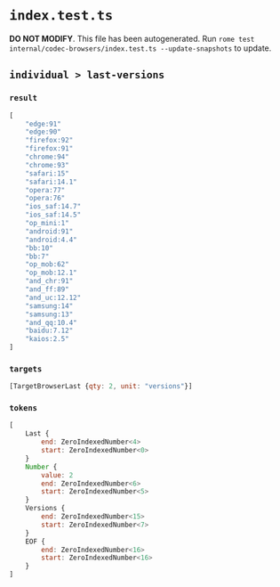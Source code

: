 # `index.test.ts`

**DO NOT MODIFY**. This file has been autogenerated. Run `rome test internal/codec-browsers/index.test.ts --update-snapshots` to update.

## `individual > last-versions`

### `result`

```javascript
[
	"edge:91"
	"edge:90"
	"firefox:92"
	"firefox:91"
	"chrome:94"
	"chrome:93"
	"safari:15"
	"safari:14.1"
	"opera:77"
	"opera:76"
	"ios_saf:14.7"
	"ios_saf:14.5"
	"op_mini:1"
	"android:91"
	"android:4.4"
	"bb:10"
	"bb:7"
	"op_mob:62"
	"op_mob:12.1"
	"and_chr:91"
	"and_ff:89"
	"and_uc:12.12"
	"samsung:14"
	"samsung:13"
	"and_qq:10.4"
	"baidu:7.12"
	"kaios:2.5"
]
```

### `targets`

```javascript
[TargetBrowserLast {qty: 2, unit: "versions"}]
```

### `tokens`

```javascript
[
	Last {
		end: ZeroIndexedNumber<4>
		start: ZeroIndexedNumber<0>
	}
	Number {
		value: 2
		end: ZeroIndexedNumber<6>
		start: ZeroIndexedNumber<5>
	}
	Versions {
		end: ZeroIndexedNumber<15>
		start: ZeroIndexedNumber<7>
	}
	EOF {
		end: ZeroIndexedNumber<16>
		start: ZeroIndexedNumber<16>
	}
]
```
